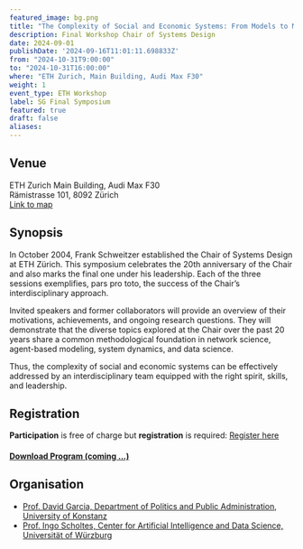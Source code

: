 ```yaml
---
featured_image: bg.png
title: "The Complexity of Social and Economic Systems: From Models to Measures" 
description: Final Workshop Chair of Systems Design 
date: 2024-09-01
publishDate: '2024-09-16T11:01:11.698833Z'
from: "2024-10-31T9:00:00"
to: "2024-10-31T16:00:00"
where: "ETH Zurich, Main Building, Audi Max F30"
weight: 1
event_type: ETH Workshop
label: SG Final Symposium
featured: true
draft: false
aliases:
---
```


<!-- ![group_pic.jpeg](group_pic.jpeg) -->

## Venue

ETH Zurich Main Building, Audi Max F30 <br>
Rämistrasse 101, 8092 Zürich</br>
[Link to map](https://maps.app.goo.gl/XXX)


## Synopsis


In October 2004, Frank Schweitzer established the Chair of Systems Design at ETH Zürich. This symposium celebrates the 20th anniversary of the Chair and also marks the final one under his leadership. Each of the three sessions exemplifies, pars pro toto, the success of the Chair’s interdisciplinary approach.

Invited speakers and former collaborators will provide an overview of their motivations, achievements, and ongoing research questions. They will demonstrate that the diverse topics explored at the Chair over the past 20 years share a common methodological foundation in network science, agent-based modeling, system dynamics, and data science.

Thus, the complexity of social and economic systems can be
effectively addressed by an interdisciplinary team equipped
with the right spirit, skills, and leadership.

## Registration 

**Participation** is free of charge but **registration** is
required: [Register here](https://www.sg.ethz.ch/final-workshop-form/)

#### [Download Program  (coming ...)](SG-Workshop.pdf)


## Organisation

- [Prof. David Garcia, Department of Politics and Public Administration, University of Konstanz](https://dgarcia.eu/curriculum-vitae/)
- [Prof. Ingo Scholtes,  Center for Artificial Intelligence
  and Data Science, Universität of Würzburg](https://www.ingoscholtes.net/)



